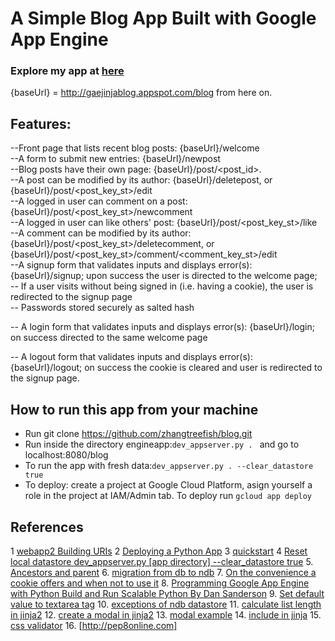 # A Simple Blog App Built with Google App Engine
### Explore my app at [here](http://gaejinjablog.appspot.com/blog/welcome)
{baseUrl} = http://gaejinjablog.appspot.com/blog from here on.
## Features:
--Front page that lists recent blog posts: {baseUrl}/welcome<br />
--A form to submit new entries: {baseUrl}/newpost<br />
--Blog posts have their own page: {baseUrl}/post/<post_id>.<br />
--A post can be modified by its author: {baseUrl}/deletepost, or
    {baseUrl}/post/<post_key_st>/edit<br />
--A logged in user can comment on a post: {baseUrl}/post/<post_key_st>/newcomment<br />
--A logged in user can like others' post: {baseUrl}/post/<post_key_st>/like<br />
--A comment can be modified by its author: {baseUrl}/post/<post_key_st>/deletecomment,
   or {baseUrl}/post/<post_key_st>/comment/<comment_key_st>/edit<br />
--A signup form that validates inputs and displays error(s):
  {baseUrl}/signup; upon success the user is directed to the
  welcome page;<br />
-- If a user visits without being signed in (i.e. having a cookie),
   the user is redirected to the signup page<br />
-- Passwords stored securely as salted hash<br />

-- A login form that validates inputs and displays error(s):
   {baseUrl}/login; on success directed to the same welcome page<br />

-- A logout form that validates inputs and displays error(s):
   {baseUrl}/logout; on success the cookie is cleared and user is
   redirected to the signup page.<br />

## How to run this app from your machine

* Run git clone https://github.com/zhangtreefish/blog.git
* Run inside the directory engineapp:`dev_appserver.py . `
  and go to localhost:8080/blog
* To run the app with fresh data:`dev_appserver.py . --clear_datastore true`
* To deploy: create a project at Google Cloud Platform, asign
  yourself a role in the project at IAM/Admin tab. To deploy run
 `gcloud app deploy`

## References
1 [webapp2 Building URIs](https://webapp2.readthedocs.io/en/latest/guide/routing.html#guide-routing-building-uris)
2 [Deploying a Python App](https://cloud.google.com/appengine/docs/python/tools/uploadinganapp)
3 [quickstart](https://cloud.google.com/appengine/docs/python/quickstart)
4 [Reset local datastore  dev_appserver.py [app directory] --clear_datastore true](http://stackoverflow.com/questions/1010573/how-do-i-delete-all-entities-from-my-local-google-app-engine-datastore)
5. [Ancestors and parent](https://cloud.google.com/appengine/docs/python/ndb/creating-entity-keys)
6. [migration from db to ndb](https://cloud.google.com/appengine/docs/python/ndb/db_to_ndb)
7. [On the convenience a cookie offers and when not to use it](https://fishbowl.pastiche.org/2004/01/19/persistent_login_cookie_best_practice/)
8. [Programming Google App Engine with Python Build and Run Scalable Python
By Dan Sanderson](https://books.google.com/books?id=4BIDCgAAQBAJ&pg=PA214&lpg=PA214&dq=required%3DTrue+not+enforced+by+ndb&source=bl&ots=lmJklvVdvb&sig=AcEdzFGzanzajz9F23-HEp_5Y8w&hl=en&sa=X&ved=0ahUKEwjmmtrvs5zRAhUjwFQKHT7zBIAQ6AEIKDAC#v=onepage&q=required%3DTrue%20not%20enforced%20by%20ndb&f=false)
9. [Set default value to textarea tag](http://stackoverflow.com/questions/6007219/how-to-add-default-value-for-html-textarea)
10. [exceptions of ndb datastore](https://cloud.google.com/appengine/docs/python/ndb/exceptions)
11. [calculate list length in jinja2](http://stackoverflow.com/questions/24163579/length-of-string-in-jinja-flask)
12. [create a modal in jinja2](http://stackoverflow.com/questions/21944735/what-is-the-data-target-attribute-in-bootstrap-3)
13. [modal example](http://getbootstrap.com/javascript/#modals-examples)
14. [include in jinja](http://jinja.pocoo.org/docs/dev/templates/#import)
15. [css validator](https://jigsaw.w3.org/css-validator/validator)
16. [http://pep8online.com]